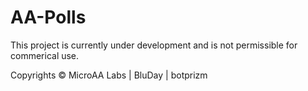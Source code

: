 # AA-Polls

This project is currently under development and is not permissible for commerical use.

Copyrights © MicroAA Labs | BluDay | botprizm
